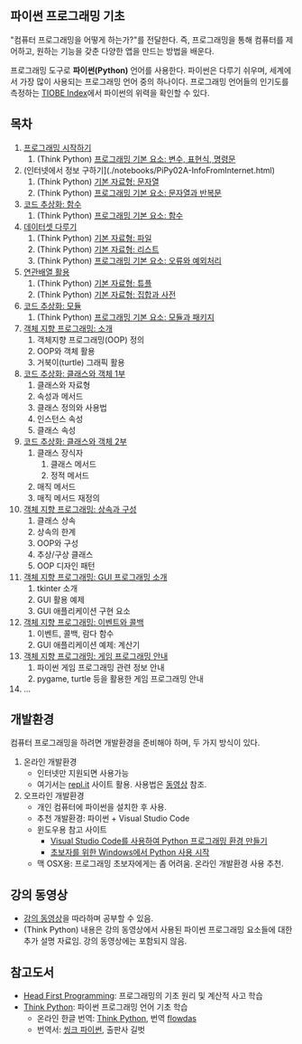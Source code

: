 ## 파이썬 프로그래밍 기초

"컴퓨터 프로그래밍을 어떻게 하는가?"를 전달한다.
즉, 프로그래밍을 통해 컴퓨터를 제어하고, 원하는 기능을 갖춘 다양한 앱을 만드는 방법을 배운다.

프로그래밍 도구로 **파이썬(Python)** 언어를 사용한다.
파이썬은 다루기 쉬우며, 세계에서 가장 많이 사용되는 프로그래밍 언어 중의 하나이다.
프로그래밍 언어들의 인기도를 측정하는 
[TIOBE Index](https://www.tiobe.com/tiobe-index/)에서 
파이썬의 위력을 확인할 수 있다.

## 목차

1. [프로그래밍 시작하기](./notebooks/PiPy01A-ProgrammingStart.html)
    1. (Think Python) [프로그래밍 기본 요소: 변수, 표현식, 명령문](./notebooks/PiPy01B-Variables_Expressions_Commands.html)
1. (인터넷에서 정보 구하기](./notebooks/PiPy02A-InfoFromInternet.html)
    1. (Think Python) [기본 자료형: 문자열](./notebooks/PiPy02B-Strings.html)
    1. (Think Python) [프로그래밍 기본 요소: 문자열과 반복문](./notebooks/PiPy02C-StringsAndLoops.html)
1. [코드 추상화: 함수](./notebooks/PiPy03A-FunctionAbstraction.html)
    1. (Think Python) [프로그래밍 기본 요소: 함수](./notebooks/PiPy03B-Functions.html)
1. [데이터셋 다루기](./notebooks/PiPy04A-DataSets.html)
    1. (Think Python) [기본 자료형: 파일](./notebooks/PiPy04B-Files.html)
    1. (Think Python) [기본 자료형: 리스트](./notebooks/PiPy04C-Lists.html)
    1. (Think Python) [프로그래밍 기본 요소: 오류와 예외처리](./notebooks/PiPy04D-ErrorsAndExceptions.html)
1. [연관배열 활용](./notebooks/PiPy05A-AssociativeArrays.html)
    1. (Think Python) [기본 자료형: 튜플](./notebooks/PiPy05B-Tuples.html)
    1. (Think Python) [기본 자료형: 집합과 사전](./notebooks/PiPy05C-SetsAndDictionaries.html)
1. [코드 추상화: 모듈](./notebooks/PiPy06A-ModularProgramming.html)
    1. (Think Python) [프로그래밍 기본 요소: 모듈과 패키지](./notebooks/PiPy06B-ModulesAndPackages.html)
1. [객체 지향 프로그래밍: 소개](./notebooks/PiPy07-OOP_Introduction.html)
    1. 객체지향 프로그래밍(OOP) 정의
    1. OOP와 객체 활용
    1. 거북이(turtle) 그래픽 활용
1. [코드 추상화: 클래스와 객체 1부](./notebooks/PiPy08-ClassesAndInstances_Part1.html)
    1. 클래스와 자료형
    1. 속성과 메서드
    1. 클래스 정의와 사용법
    1. 인스턴스 속성
    1. 클래스 속성
1. [코드 추상화: 클래스와 객체 2부](./notebooks/PiPy09-ClassesAndInstances_Part2.html)
    1. 클래스 장식자
        1. 클래스 메서드
        1. 정적 메서드
    1. 매직 메서드
    1. 매직 메서드 재정의
1. [객체 지향 프로그래밍: 상속과 구성](./notebooks/PiPy10-OOP_InheritanceAndComposition.html)
    1. 클래스 상속
    1. 상속의 한계
    1. OOP와 구성
    1. 추상/구상 클래스
    1. OOP 디자인 패턴
1. [객체 지향 프로그래밍: GUI 프로그래밍 소개](./notebooks/PiPy11-OOP_GUI-Programming_Introduction.html)
    1. tkinter 소개
    1. GUI 활용 예제
    1. GUI 애플리케이션 구현 요소
1. [객체 지향 프로그래밍: 이벤트와 콜백](./notebooks/PiPy12-OOP_EventsAndCallbacks.html)
    1. 이벤트, 콜백, 람다 함수
    1. GUI 애플리케이션 예제: 계산기
1. [객체 지향 프로그래밍: 게임 프로그래밍 안내](./notebooks/PiPy13-OOP_GameProgramming_Introduction.html)
    1. 파이썬 게임 프로그래밍 관련 정보 안내
    1. pygame, turtle 등을 활용한 게임 프로그래밍 안내
1. ...

## 개발환경

컴퓨터 프로그래밍을 하려면 개발환경을 준비해야 하며, 두 가지 방식이 있다.

1. 온라인 개발환경
    * 인터넷만 지원되면 사용가능
    * 여기서는 [repl.it](https://repl.it) 사이트 활용. 
        사용법은 [동영상](https://www.youtube.com/watch?v=dWtCVbuwC_c&list=PL5aSjzJqCaPY0Nyu_hUVU8_HhBARlgP-f&index=3&t=571s) 참조.
1. 오프라인 개발환경
    * 개인 컴퓨터에 파이썬을 설치한 후 사용.
    * 추천 개발환경: 파이썬 + Visual Studio Code
    * 윈도우용 참고 사이트
        * [Visual Studio Code를 사용하여 Python 프로그래밍 환경 만들기](https://www.youtube.com/watch?v=e4n2VnhiI28)
        * [초보자를 위한 Windows에서 Python 사용 시작](https://docs.microsoft.com/ko-kr/windows/python/beginners)
    * 맥 OSX용: 프로그래밍 초보자에게는 좀 어려움. 온라인 개발환경 사용 추천.

## 강의 동영상

* [강의 동영상](https://www.youtube.com/playlist?list=PL5aSjzJqCaPY0Nyu_hUVU8_HhBARlgP-f)을 
    따라하며 공부할 수 있음.
* (Think Python) 내용은 강의 동영상에서 사용된 파이썬 프로그래밍 요소들에 대한 추가 설명 자료임. 
    강의 동영상에는 포함되지 않음.

## 참고도서

* [Head First Programming](http://m.hanbit.co.kr/store/books/book_view.html?p_code=B3578815816): 
    프로그래밍의 기초 원리 및 계산적 사고 학습
* [Think Python](http://greenteapress.com/wp/think-python-2e/):
    파이썬 프로그래밍 언어 기초 학습
    * 온라인 한글 번역: [Think Python](https://www.flowdas.com/thinkpython/index.html#thinkpython), 
    번역 [flowdas](https://www.flowdas.com)
    * 번역서: [씽크 파이썬](https://www.gilbut.co.kr/book/view?bookcode=BN001838&perdevice=pc), 출판사 길벗
